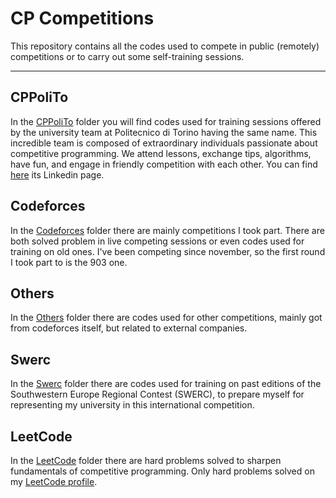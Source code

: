 # CP Competitions
This repository contains all the codes used to compete in public (remotely) competitions or to carry out some self-training sessions.

---

## CPPoliTo
In the [CPPoliTo](/cppolito) folder you will find codes used for training sessions offered by the university team at Politecnico di Torino having the same name. This incredible team is composed of extraordinary individuals passionate about competitive programming. We attend lessons, exchange tips, algorithms, have fun, and engage in friendly competition with each other. You can find [here](https://www.linkedin.com/company/cppolito/) its Linkedin page.

## Codeforces
In the [Codeforces](/codeforces) folder there are mainly competitions I took part. There are both solved problem in live competing sessions or even codes used for training on old ones. I've been competing since november, so the first round I took part to is the 903 one.

## Others
In the [Others](/others) folder there are codes used for other competitions, mainly got from codeforces itself, but related to external companies.

## Swerc
In the [Swerc](/swerc) folder there are codes used for training on past editions of the Southwestern Europe Regional Contest (SWERC), to prepare myself for representing my university in this international competition.

## LeetCode
In the [LeetCode](/LeetCode) folder there are hard problems solved to sharpen fundamentals of competitive programming. Only hard problems solved on my [LeetCode profile](https://leetcode.com/u/whiitex/).